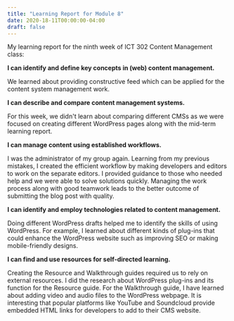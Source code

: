 ```yaml
---
title: "Learning Report for Module 8"
date: 2020-18-11T00:00:00-04:00
draft: false
---
```

My learning report for the ninth week of ICT 302 Content Management class:

**I can identify and define key concepts in (web) content management.**

We learned about providing constructive feed which can be applied for the content system management work. 


**I can describe and compare content management systems.**

For this week, we didn't learn about comparing different CMSs as we were focused on creating different WordPress pages along with the mid-term learning report. 


**I can manage content using established workflows.**

I was the administrator of my group again. Learning from my previous mistakes, I created the efficient workflow by making developers and editors to work on the separate editors. I provided guidance to those who needed help and we were able to solve solutions quickly. Managing the work process along with good teamwork leads to the better outcome of submitting the blog post with quality.


**I can identify and employ technologies related to content management.**

Doing different WordPress drafts helped me to identify the skills of using WordPress. For example, I learned about different kinds of plug-ins that could enhance the WordPress website such as improving SEO or making mobile-friendly designs.


**I can find and use resources for self-directed learning.**

Creating the Resource and Walkthrough guides required us to rely on external resources. I did the research about WordPress plug-ins and its function for the Resource guide. For the Walkthrough guide, I have learned about adding video and audio files to the WordPress webpage. It is interesting that popular platforms like YouTube and Soundcloud provide embedded HTML links for developers to add to their CMS website.
